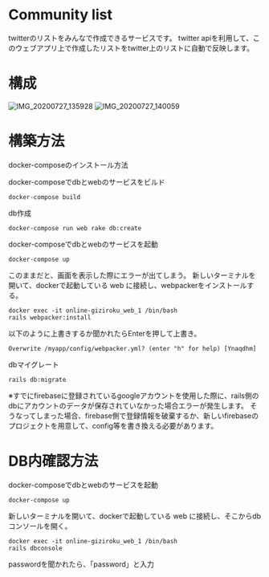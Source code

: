 # Community list

twitterのリストをみんなで作成できるサービスです。
twitter apiを利用して、このウェブアプリ上で作成したリストをtwitter上のリストに自動で反映します。

# 構成
![IMG_20200727_135928](https://user-images.githubusercontent.com/29334692/88580428-8b54b180-d086-11ea-817d-375a1d284322.jpg)
![IMG_20200727_140059](https://user-images.githubusercontent.com/29334692/88580447-90b1fc00-d086-11ea-9681-cfa59490d323.jpg)

# 構築方法

docker-composeのインストール方法

docker-composeでdbとwebのサービスをビルド
```
docker-compose build
```

db作成
```
docker-compose run web rake db:create
```

docker-composeでdbとwebのサービスを起動
```
docker-compose up
```

このままだと、画面を表示した際にエラーが出てしまう。
新しいターミナルを開いて、dockerで起動している web に接続し、webpackerをインストールする。
```
docker exec -it online-giziroku_web_1 /bin/bash
rails webpacker:install 
```



以下のように上書きするか聞かれたらEnterを押して上書き。
```
Overwrite /myapp/config/webpacker.yml? (enter "h" for help) [Ynaqdhm] 
```

dbマイグレート
```
rails db:migrate
```
※すでにfirebaseに登録されているgoogleアカウントを使用した際に、rails側のdbにアカウントのデータが保存されていなかった場合エラーが発生します。 そうなってしまった場合、firebase側で登録情報を破棄するか、新しいfirebaseのプロジェクトを用意して、config等を書き換える必要があります。

# DB内確認方法

docker-composeでdbとwebのサービスを起動
```
docker-compose up
```

新しいターミナルを開いて、dockerで起動している web に接続し、そこからdbコンソールを開く。
```
docker exec -it online-giziroku_web_1 /bin/bash
rails dbconsole
```

passwordを聞かれたら、「password」と入力

